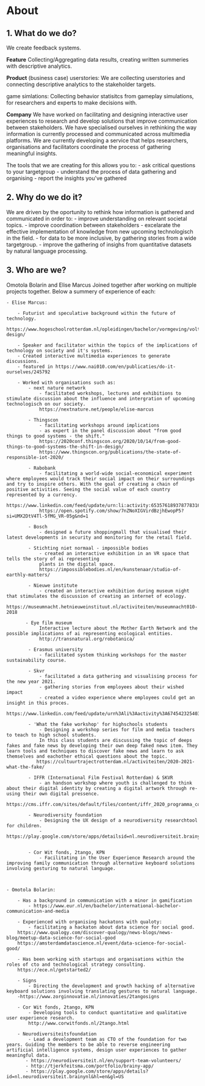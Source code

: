 # About

## 1. What do we do?
We create feedback systems.

**Feature**
Collecting/Aggregating data results, creating written summeries with descriptive analytics.

**Product** (business case)
userstories: 
We are collecting userstories and connecting descriptive analytics to the stakeholder targets.

game simlations:
Collecting behavior statisitcs from gameplay simulations, for researchers and experts to make decisions with.

**Company**
We have worked on facilitating and designing interactive user experiences to research and develop solutions that improve communication between stakeholders. We have specialised ourselves in rethinking the way information is currently processed and communicated across multimedia platforms. We are currently developing a service that helps researchers, organisations and facilitators coordinate the process of gathering meaningful insights. 

The tools that we are creating for this allows you to:
		- ask critical questions to your targetgroup
        - understand the process of data gathering and organising
    	- report the insights you've gathered


## 2. Why do we do it?

We are driven by the oportunity to rethink how information is gathered and communicated in order to:
    	- improve understanding on relevant societal topics.
    	- improve coordination between stakeholders
        - excelarate the effective implementation of knowledge from new upcoming technologisch in the field.
        - for data to be more inclusive, by gathering stories from a wide targetgroup.
        - improve the gathering of insighs from quantitative datasets by natural language processing.

    
## 3. Who are we?

Omotola Bolarin and Elise Marcus Joined together after working on multiple projects together. Below a summery of experience of each:

	- Elise Marcus: 
    
    	- Futurist and speculative background within the future of technology.
       https://www.hogeschoolrotterdam.nl/opleidingen/bachelor/vormgeving/voltijd/vakstudies/transformation-design/

        - Speaker and facilitator within the topics of the implications of technology on society and it's systems.
        - Created interactive multimedia experiences to generate discussions.
		- featured in https://www.nai010.com/en/publicaties/do-it-ourselves/245792

        - Worked with organisations such as:
        	- next nature network
            	- facilitated workshops, lectures and exhibitions to stimulate discussion about the influence and intergration of upcoming technologisch on our society.
                https://nextnature.net/people/elise-marcus
                
            - Thingscon
            	- facilitating workshops around implications
                - as expert in the panel discussion about "from good things to good systems - the shift." 
                https://2020conf.thingscon.org/2020/10/14/from-good-things-to-good-systems-the-shift-in-design/
                https://www.thingscon.org/publications/the-state-of-responsible-iot-2020/
                
            - Rabobank
            	- facilitating a world-wide social-economical experiment where employees would track their social impact on their surroundings and try to inspire others. With the goal of creating a chain of positive activities. Seeing the social value of each country represented by a currency.
                https://www.linkedin.com/feed/update/urn:li:activity:6535761893787783168/
                https://open.spotify.com/show/7nZNoXIGVirdBzjhEwopP5?si=UMX2DtV4Tl-5fMG_VR-05g&nd=1
                
            - Bosch
            	- designed a future shoppingmall that visualised their latest developments in security and monitoring for the retail field.
                
            - Stichting niet normaal - impossible bodies
            	- created an interactive exhibition in an VR space that tells the story of ai representing 
                plants in the digital space.
                https://impossiblebodies.nl/en/kunstenaar/studio-of-earthly-matters/
                
            - Nieuwe institute
            	- created an interactive exhibition during museum night that stimulates the discussion of creating an internet of ecology.
                https://museumnacht.hetnieuweinstituut.nl/activiteiten/museumnacht010-2018
                
           - Eye film museum     
                Interactive lecture about the Mother Earth Network and the possible implications of ai representing ecological entities.
                http://transnatural.org/robotanica/
                
            - Erasmus university
            	- facilitated system thinking workshops for the master sustainability course.
                    
            - Skvr
            	- facilitated a data gathering and visualising process for the new year 2021.
            	- gathering stories from employees about their wished impact
                - created a video experience where employees could get an insight in this proces.
                https://www.linkedin.com/feed/update/urn%3Ali%3Aactivity%3A6745423254036455424/
                
            - 'What the fake workshop' for highschools students
              	- Designing a workshop series for film and media teachers to teach to high school students.
                In this class students are discussing the topic of deeps fakes and fake news by developing their own deep faked news item. They learn tools and techniques to discover fake news and learn to ask themselves and eachother ethical questions about the topic.
               https://cultuurtrajectrotterdam.nl/activiteiten/2020-2021-what-the-fake/
               
            - IFFR (International Film Festival Rotterdam) & SKVR
            	- an handson workshop where youth is challenged to think about their digital identity by creating a digital artwork through re-using their own digital pressence.
            https://cms.iffr.com/sites/default/files/content/iffr_2020_programma_compressed.pdf
            
            - Neurodiversity foundation
            	- Designing the UX design of a neurodiversity researchtool for children.
                - https://play.google.com/store/apps/detailsid=nl.neurodiversiteit.brainynl&hl=en&gl=US

            
        	- Cor Wit fonds, 2tango, KPN
            	- Facilitating in the User Experience Research around the improving family communication through alternative keyboard solutions involving gesturing to natural language.
 
 
 
    - Omotola Bolarin: 
    
    	- Has a background in communication with a minor in gamification
        	- https://www.eur.nl/en/bachelor/international-bachelor-communication-and-media
        
        - Experienced with organising hackatons with qualoty:
        	- facilitating a hackaton about data science for social good. 
        https://www.qualogy.com/discover-qualogy/news-blogs/news-blog/meetup-data-science-for-social-good
        https://amsterdamdatascience.nl/event/data-science-for-social-good/
        
        - Has been working with startups and organisations within the roles of cto and technological strategy consulting.
        https://ece.nl/getstarted2/
        
        - Signs
        	- Directing the development and growth hacking of alternative keyboard solutions involving translating gestures to natural language.
        -https://www.zorginnovatie.nl/innovaties/2tangosigns
        
        - Cor Wit fonds, 2tango, KPN
        	- Developing tools to conduct quantitative and qualitative user experience research.
            http://www.corwitfonds.nl/2tango.html 
            
        - Neurodiversiteitsfoundation
        	- Lead a development team as CTO of the foundation for two years. Guiding the members to be able to reverse engineering artificial intelligence systems, design user experiences to gather meaningful data.
           - https://neurodiversiteit.nl/en/support-team-volunteers/
           - http://tjerkfeitsma.com/portfolio/brainy-app/
           - https://play.google.com/store/apps/details?id=nl.neurodiversiteit.brainynl&hl=en&gl=US

